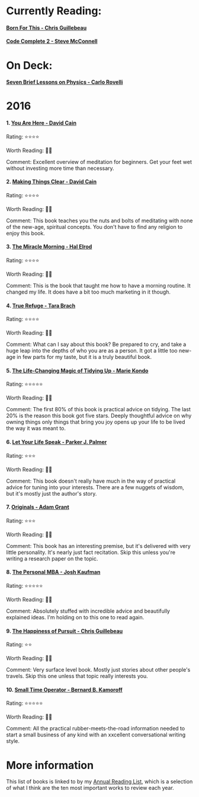 # Currently Reading:

#### [Born For This - Chris Guillebeau](http://chrisguillebeau.com/books/)

#### [Code Complete 2 - Steve McConnell](http://cc2e.com)

# On Deck:

#### [Seven Brief Lessons on Physics - Carlo Rovelli](http://www.sevenbrieflessons.com/)

# 2016

#### 1. [You Are Here - David Cain](http://www.raptitude.com/gravity-landing/you-are-here-a-modern-persons-guide-to-living-in-the-present/)

Rating: ⭐️⭐️⭐️⭐️

Worth Reading: 👍🏻

Comment: Excellent overview of meditation for beginners. Get your feet wet without investing more time than necessary.

#### 2. [Making Things Clear - David Cain](http://www.raptitude.com/gravity-landing/you-are-here-a-modern-persons-guide-to-living-in-the-present/)

Rating: ⭐️⭐️⭐️⭐️

Worth Reading: 👍🏻

Comment: This book teaches you the nuts and bolts of meditating with none of the new-age, spiritual concepts. You don't have to find any religion to enjoy this book.

#### 3. [The Miracle Morning - Hal Elrod](http://halelrod.com/books/)

Rating: ⭐️⭐️⭐️️️️⭐️

Worth Reading: 👍🏻

Comment: This is the book that taught me how to have a morning routine. It changed my life. It does have a bit too much marketing in it though.

#### 4. [True Refuge - Tara Brach](https://www.tarabrach.com/books-cds/)

Rating: ⭐️⭐️⭐️⭐️

Worth Reading: 👍🏻

Comment: What can I say about this book? Be prepared to cry, and take a huge leap into the depths of who you are as a person. It got a little too new-age in few parts for my taste, but it is a truly beautiful book.

#### 5. [The Life-Changing Magic of Tidying Up - Marie Kondo](http://www.tidyingup.com)

Rating: ⭐️⭐️⭐️⭐️⭐️

Worth Reading: 👍🏻

Comment: The first 80% of this book is practical advice on tidying. The last 20% is the reason this book got five stars. Deeply thoughtful advice on why owning things only things that bring you joy opens up your life to be lived the way it was meant to.

#### 6. [Let Your Life Speak - Parker J. Palmer](http://letyourlifespeak.com)

Rating: ⭐️⭐️⭐️

Worth Reading: 👋🏻

Comment: This book doesn't really have much in the way of practical advice for tuning into your interests. There are a few nuggets of wisdom, but it's mostly just the author's story.

#### 7. [Originals - Adam Grant](http://www.adamgrant.net/#!originals/c1ckh)

Rating: ⭐️⭐️⭐️

Worth Reading: 👋🏻

Comment: This book has an interesting premise, but it's delivered with very little personality. It's nearly just fact recitation. Skip this unless you're writing a research paper on the topic.

#### 8. [The Personal MBA - Josh Kaufman](https://personalmba.com)

Rating: ⭐️⭐️⭐️⭐️⭐️

Worth Reading: 👍🏻

Comment: Absolutely stuffed with incredible advice and beautifully explained ideas. I'm holding on to this one to read again.

#### 9. [The Happiness of Pursuit - Chris Guillebeau](http://chrisguillebeau.com/books/)

Rating: ⭐️⭐️

Worth Reading: 👎🏻

Comment: Very surface level book. Mostly just stories about other people's travels. Skip this one unless that topic really interests you.

#### 10. [Small Time Operator - Bernard B. Kamoroff](http://bellsprings.com/STO.php)

Rating: ⭐️⭐️⭐️⭐️⭐️

Worth Reading: 👍🏻

Comment: All the practical rubber-meets-the-road information needed to start a small business of any kind with an xxcellent conversational writing style.

# More information

This list of books is linked to by my [Annual Reading List](https://github.com/davidskeck/Annual-Reading-List), which is a selection of what I think are the ten most important works to review each year.
